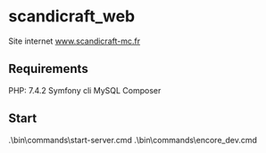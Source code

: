 # scandicraft_web
Site internet www.scandicraft-mc.fr

## Requirements
PHP: 7.4.2
Symfony cli
MySQL
Composer

## Start
.\bin\commands\start-server.cmd
.\bin\commands\encore_dev.cmd
